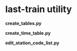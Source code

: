 # last-train utility

**create_tables.py**

**create_time_table.py**

**edit_station_code_list.py**
